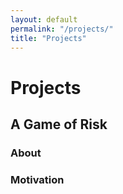 ```yaml
---
layout: default
permalink: "/projects/"
title: "Projects"
---
```


Projects
========

A Game of Risk
--------

### About
### Motivation
